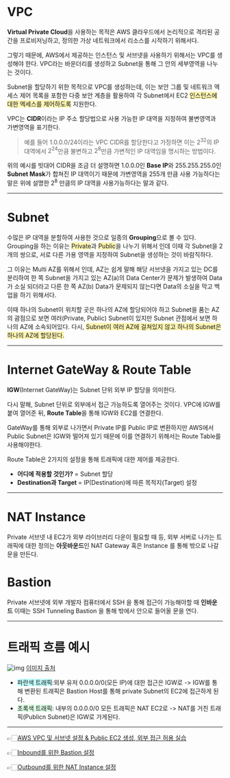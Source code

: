 # VPC

<strong>Virtual Private Cloud</strong>을 사용하는 목적은 AWS 클라우드에서 논리적으로 격리된 공간을 프로비저닝하고, 정의한 가상 네트워크에서 리소스를 시작하기 위해서다.

그렇기 때문에, AWS에서 제공하는 인스턴스 및 서브넷을 사용하기 위해서는 VPC를 생성해야 한다. VPC라는 바운더리를 생성하고 Subnet을 통해 그 안의 세부영역을 나누는 것이다.

Subnet을 할당하기 위한 목적으로 VPC를 생성하는데, 이는 보안 그룹 및 네트워크 엑세스 제어 목록을 포함한 다중 보안 계층을 활용하여 각 Subnet에서 EC2 <span style = 'background-color:#fff5b1'>인스턴스에 대한 엑세스를 제어하도록</span> 지원한다.

VPC는 <strong>CIDR</strong>이라는 IP 주소 할당법으로 사용 가능한 IP 대역을 지정하여 불변영역과 가변영역을 표기한다.

> 예를 들어 1.0.0.0/24이라는 VPC CIDR를 할당한다고 가정하면 이는 $2^{32}$의 IP 대역에서 $2^{24}$만큼 불변하고 $2^8$만큼 가변적인 IP 대역임을 명시하는 방법이다.

위의 예시를 빗대어 CIDR을 조금 더 설명하면 1.0.0.0인 <strong>Base IP</strong>와 255.255.255.0인 <strong>Subnet Mask</strong>가 합쳐진 IP 대역이기 때문에 가변영역을 255개 만큼 사용 가능하다는 말은 위에 설명한 $2^8$ 만큼의 IP 대역을 사용가능하다는 말과 같다.

---

# Subnet

수많은 IP 대역을 분할하여 사용한 것으로 일종의 <strong>Grouping</strong>으로 볼 수 있다. Grouping을 하는 이유는 <span style = 'background-color:#fff5b1'>Private</span>과 <span style = 'background-color:#fff5b1'>Public</span>을 나누기 위해서 인데 이때 각 Subnet을 2개의 쌍으로, 서로 다른 가용 영역을 지정하여 Subnet을 생성하는 것이 바람직하다.

그 이유는 Multi AZ를 위해서 인데, AZ는 쉽게 말해 해당 서브넷을 가지고 있는 DC를 분리하여 한 쪽 Subnet을 가지고 있는 AZ(a)의 Data Center가 문제가 발생하여 Data가 소실 되더라고 다른 한 쪽 AZ(b) Data가 문제되지 않는다면 Data의 소실을 막고 백업을 하기 위해서다.

이때 하나의 Subnet이 위치할 곳은 하나의 AZ에 할당되어야 하고 Subnet을 품는 AZ의 괌점으로 보면 여러(Private, Public) Subnet이 있지만 Subnet 관점에서 보면 하나의 AZ에 소속되어있다. 다시, <span style = 'background-color:#fff5b1'>Subnet이 여러 AZ에 걸쳐있지 않고 하나의 Subnet은 하나의 AZ에 할당된다.</span>

---

# Internet GateWay & Route Table

<strong>IGW</strong>(Internet GateWay)는 Subnet 단위 외부 IP 할당을 의미한다.

다시 말해, Subnet 단위로 외부에서 접근 가능하도록 열어주는 것이다. VPC에 IGW를 붙여 열어준 뒤, <strong>Route Table</strong>을 통해 IGW와 EC2를 연결한다.

GateWay를 통해 외부로 나가면서 Private IP를 Public IP로 변환하지만 AWS에서 Public Subnet은 IGW와 떨어져 있기 때문에 이를 연결하기 위해서는 Route Table를 사용해야한다.

Route Table은 2가지의 설정을 통해 트래픽에 대한 제어를 제공한다.

- <strong> 어디에 적용할 것인가? </strong> = Subnet 할당
- <strong> Destination과 Target </strong> = IP(Destination)에 따른 목적지(Target) 설정

---

# NAT Instance

Private 서브넷 내 EC2가 외부 라이브러리 다운이 필요할 때 등, 외부 서버로 나가는 트래픽에 대한 정의는 <strong>아웃바운드</strong>인 NAT Gateway 혹은 Instance 를 통해 밖으로 나갈 문을 만든다.

# Bastion

Private 서브넷에 외부 개발자 컴퓨터에서 SSH 을 통해 접근이 가능해야할 때 <strong>인바운드</strong> 이때는 SSH Tunneling Bastion 을 통해 밖에서 안으로 들어올 문을 연다.

---

# 트래픽 흐름 예시

![img](https://ifh.cc/g/jqBvMr.jpg)
[이미지 출처](https://alike-catboat-47c.notion.site/12-AWS-7ea352f2e5924dfd849bb7c58687b996#3bb2bf852acc4798a9dc783ce550de06)

- <span style="background-color:#C0FFFF">파란색 트래픽</span>:외부 유저 0.0.0.0/0(모든 IP)에 대한 접근은 IGW로 -> IGW를 통해 변환된 트래픽은 Bastion Host를 통해 private Subnet의 EC2에 접근하게 된다.
- <span style="background-color:#DCFFE4"> 초록색 트래픽</span>: 내부의 0.0.0.0/0 모든 트래픽은 NAT EC2로 -> NAT를 거친 트래픽(Publicn Subnet)은 IGW로 가게된다.

---

👉🏻[AWS VPC 및 서브넷 설정 & Public EC2 생성, 외부 접근 허용 실습](https://cliff-snowstorm-2ff.notion.site/11-AWS-VPC-Public-EC2-28ec8d3ef4dc414cbec75a2eecbdc792?pvs=4)

👉🏻[Inbound를 위한 Bastion 설정](https://cliff-snowstorm-2ff.notion.site/Private-EC2-Inbound-Bastion-4f19b8c7241743b9b89b858b1580e2d2?pvs=4)

👉🏻[Outbound를 위한 NAT Instance 설정](https://cliff-snowstorm-2ff.notion.site/Private-EC2-Outbound-NAT-Instance-852fd0e7b73b4ce69a4dfd30265f175e?pvs=4)
